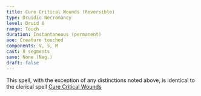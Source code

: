 ```yaml
---
title: Cure Critical Wounds (Reversible)
type: Druidic Necromancy
level: Druid 6
range: Touch
duration: Instantaneous (permanent)
aoe: Creature touched
components: V, S, M
cast: 8 segments
save: None (Neg.)
draft: false
---
```


This spell, with the exception of any distinctions noted above, is identical to the clerical spell [Cure Critical Wounds](/srd/spells/cleric/cure-critical-wounds)
